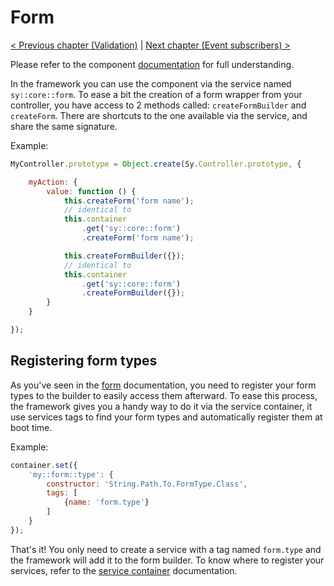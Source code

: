 # Form

[< Previous chapter (Validation)](validation.md) | [Next chapter (Event subscribers) >](event-subscribers.md)

Please refer to the component [documentation](../Form.md) for full understanding.

In the framework you can use the component via the service named `sy::core::form`. To ease a bit the creation of a form wrapper from your controller, you have access to 2 methods called: `createFormBuilder` and `createForm`. There are shortcuts to the one available via the service, and share the same signature.

Example:
```js
MyController.prototype = Object.create(Sy.Controller.prototype, {

    myAction: {
        value: function () {
            this.createForm('form name');
            // identical to
            this.container
                .get('sy::core::form')
                .createForm('form name');

            this.createFormBuilder({});
            // identical to
            this.container
                .get('sy::core::form')
                .createFormBuilder({});
        }
    }

});
```

## Registering form types

As you've seen in the [form](../Form.md) documentation, you need to register your form types to the builder to easily access them afterward. To ease this process, the framework gives you a handy way to do it via the service container, it use services tags to find your form types and automatically register them at boot time.

Example:
```js
container.set({
    'my::form::type': {
        constructor: 'String.Path.To.FormType.Class',
        tags: [
            {name: 'form.type'}
        ]
    }
});
```
That's it! You only need to create a service with a tag named `form.type` and the framework will add it to the form builder. To know where to register your services, refer to the [service container](service-container.md) documentation.

